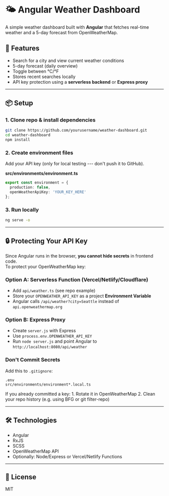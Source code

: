 # 🌤️ Angular Weather Dashboard

A simple weather dashboard built with **Angular** that fetches real-time
weather and a 5-day forecast from OpenWeatherMap.

## 🚀 Features

-   Search for a city and view current weather conditions
-   5-day forecast (daily overview)
-   Toggle between °C/°F
-   Stores recent searches locally
-   API key protection using a **serverless backend** or **Express
    proxy**

------------------------------------------------------------------------

## 📦 Setup

### 1. Clone repo & install dependencies

``` bash
git clone https://github.com/yourusername/weather-dashboard.git
cd weather-dashboard
npm install
```

### 2. Create environment files

Add your API key (only for local testing --- don't push it to GitHub).

**src/environments/environment.ts**

``` ts
export const environment = {
  production: false,
  openWeatherApiKey: 'YOUR_KEY_HERE'
};
```

### 3. Run locally

``` bash
ng serve -o
```

------------------------------------------------------------------------

## 🔒 Protecting Your API Key

Since Angular runs in the browser, **you cannot hide secrets** in
frontend code.\
To protect your OpenWeatherMap key:

### Option A: Serverless Function (Vercel/Netlify/Cloudflare)

-   Add `api/weather.ts` (see repo example)
-   Store your `OPENWEATHER_API_KEY` as a project **Environment
    Variable**
-   Angular calls `/api/weather?city=Seattle` instead of
    `api.openweathermap.org`

### Option B: Express Proxy

-   Create `server.js` with Express
-   Use `process.env.OPENWEATHER_API_KEY`
-   Run `node server.js` and point Angular to
    `http://localhost:8080/api/weather`

### Don't Commit Secrets

Add this to `.gitignore`:

    .env
    src/environments/environment*.local.ts

If you already committed a key: 1. Rotate it in OpenWeatherMap 2. Clean
your repo history (e.g. using BFG or git filter-repo)

------------------------------------------------------------------------

## 🛠 Technologies

-   Angular
-   RxJS
-   SCSS
-   OpenWeatherMap API
-   Optionally: Node/Express or Vercel/Netlify Functions

------------------------------------------------------------------------

## 📄 License

MIT
